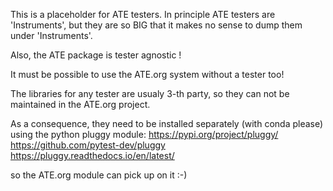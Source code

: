 This is a placeholder for ATE testers.
In principle ATE testers are 'Instruments', but they are so BIG that it makes
no sense to dump them under 'Instruments'.

Also, the ATE package is tester agnostic !

It must be possible to use the ATE.org system without a tester too!

The libraries for any tester are usualy 3-th party, so they can not be
maintained in the ATE.org project.

As a consequence, they need to be installed separately (with conda please)
using the python pluggy module:
     https://pypi.org/project/pluggy/
     https://github.com/pytest-dev/pluggy
     https://pluggy.readthedocs.io/en/latest/
     
so the ATE.org module can pick up on it :-)